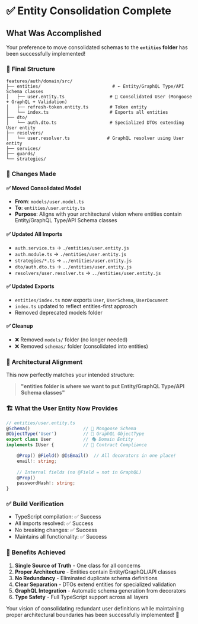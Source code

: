 # ✅ Entity Consolidation Complete

## What Was Accomplished

Your preference to move consolidated schemas to the **`entities` folder** has been successfully implemented! 

### 📁 **Final Structure**
```
features/auth/domain/src/
├── entities/                           # ← Entity/GraphQL Type/API Schema classes
│   ├── user.entity.ts                 # 🎯 Consolidated User (Mongoose + GraphQL + Validation)
│   ├── refresh-token.entity.ts        # Token entity
│   └── index.ts                       # Exports all entities
├── dto/                              
│   └── auth.dto.ts                    # Specialized DTOs extending User entity
├── resolvers/
│   └── user.resolver.ts              # GraphQL resolver using User entity
├── services/
├── guards/
└── strategies/
```

### 🔄 **Changes Made**

#### ✅ Moved Consolidated Model
- **From**: `models/user.model.ts` 
- **To**: `entities/user.entity.ts`
- **Purpose**: Aligns with your architectural vision where entities contain Entity/GraphQL Type/API Schema classes

#### ✅ Updated All Imports
- `auth.service.ts` → `./entities/user.entity.js`
- `auth.module.ts` → `./entities/user.entity.js`
- `strategies/*.ts` → `../entities/user.entity.js`
- `dto/auth.dto.ts` → `../entities/user.entity.js`
- `resolvers/user.resolver.ts` → `../entities/user.entity.js`

#### ✅ Updated Exports
- `entities/index.ts` now exports `User`, `UserSchema`, `UserDocument`
- `index.ts` updated to reflect entities-first approach
- Removed deprecated models folder

#### ✅ Cleanup
- ❌ Removed `models/` folder (no longer needed)
- ❌ Removed `schemas/` folder (consolidated into entities)

### 🎯 **Architectural Alignment**

This now perfectly matches your intended structure:

> **"entities folder is where we want to put Entity/GraphQL Type/API Schema classes"**

### 🏗️ **What the User Entity Now Provides**

```typescript
// entities/user.entity.ts
@Schema()                    // 🍃 Mongoose Schema
@ObjectType('User')          // 🎯 GraphQL ObjectType  
export class User            // 🎭 Domain Entity
implements IUser {           // 📄 Contract Compliance

    @Prop() @Field() @IsEmail()  // All decorators in one place!
    email!: string;
    
    // Internal fields (no @Field = not in GraphQL)
    @Prop() 
    passwordHash!: string;
}
```

### ✅ **Build Verification**
- TypeScript compilation: ✅ Success
- All imports resolved: ✅ Success  
- No breaking changes: ✅ Success
- Maintains all functionality: ✅ Success

### 🚀 **Benefits Achieved**
1. **Single Source of Truth** - One class for all concerns
2. **Proper Architecture** - Entities contain Entity/GraphQL/API classes  
3. **No Redundancy** - Eliminated duplicate schema definitions
4. **Clear Separation** - DTOs extend entities for specialized validation
5. **GraphQL Integration** - Automatic schema generation from decorators
6. **Type Safety** - Full TypeScript support across all layers

Your vision of consolidating redundant user definitions while maintaining proper architectural boundaries has been successfully implemented! 🎉